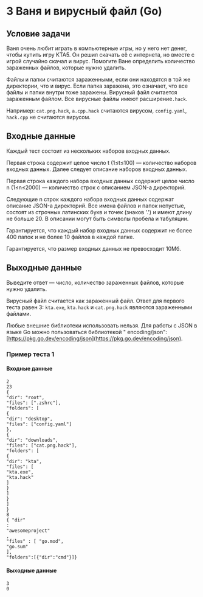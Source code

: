 # 3 Ваня и вирусный файл (Go)

## Условие задачи

Ваня очень любит играть в компьютерные игры, но у него нет денег, чтобы купить игру KTA5. Он решил скачать её с
интернета, но вместе с игрой случайно скачал и вирус. Помогите Ване определить количество зараженных файлов, которые
нужно удалить.

Файлы и папки считаются зараженными, если они находятся в той же директории, что и вирус. Если папка заражена, это
означает, что все файлы и папки внутри тоже заражены. Вирусный файл считается зараженным файлом. Все вирусные файлы
имеют расширение`.hack`.

Например: `cat.png.hack`, `a.cpp.hack` считаются вирусом, `config.yaml`, `hack.cpp` не считаются вирусом.

## Входные данные

Каждый тест состоит из нескольких наборов входных данных.

Первая строка содержит целое число t (1≤t≤100) — количество наборов входных данных. Далее следует описание наборов
входных данных.

Первая строка каждого набора входных данных содержит целое число n (1≤n≤2000) — количество строк с описанием JSON-а
директорий.

Следующие n строк каждого набора входных данных содержат описание JSON-а директорий. Все имена файлов и папок непустые,
состоят из строчных латинских букв и точек (знаков '.') и имеют длину не больше 20. В описании могут быть символы
пробела и табуляции.

Гарантируется, что каждый набор входных данных содержит не более 400 папок и не более 10 файлов в каждой папке.

Гарантируется, что размер входных данных не превосходит 10Мб.

## Выходные данные

Выведите ответ — число, количество зараженных файлов, которые нужно удалить.

Вирусный файл считается как зараженный файл. Ответ для первого теста равен 3: `kta.exe`, `kta.hack` и `cat.png.hack`
являются зараженными файлами.

Любые внешние библиотеки использовать нельзя. Для работы с JSON в языке Go можно пользоваться библиотекой "
encoding/json": [https://pkg.go.dev/encoding/json](https://pkg.go.dev/encoding/json).

### Пример теста 1

#### Входные данные

```
2
23
{
"dir": "root",
"files": [".zshrc"],
"folders": [
{
"dir": "desktop",
"files": ["config.yaml"]
},
{
"dir": "downloads",
"files": ["cat.png.hack"],
"folders": [
{
"dir": "kta",
"files": [
"kta.exe",
"kta.hack"
]
}
]
}
]
}
8
{ "dir"
:
"awesomeproject"
,
"files" : [ "go.mod",
"go.sum"
],
"folders":[{"dir":"cmd"}]}

```

#### Выходные данные

```
3
0

```
